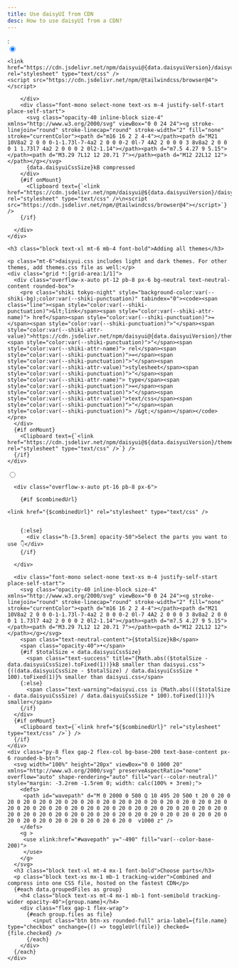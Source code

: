 ```yaml
---
title: Use daisyUI from CDN
desc: How to use daisyUI from a CDN?
---
```


<script>
  import { onMount } from "svelte"
  import Translate from "$components/Translate.svelte";
  import Clipboard from "$components/Clipboard.svelte"
  import { writable, derived } from 'svelte/store';
  export let data;

  // Create a map of the initial order of the URLs
  const initialOrderMap = new Map(data.files.map((file, index) => [file, index]));

  let selectedUrls = writable(data.files.filter(file => file.checked));

  function toggleUrl(url) {
    selectedUrls.update((current) => {
      if (current.includes(url)) {
        return current.filter((item) => item !== url);
      } else {
        const updated = [...current, url];
        // Sort the updated array based on the initial order
        updated.sort((a, b) => initialOrderMap.get(a) - initialOrderMap.get(b));
        return updated;
      }
    });
    url.checked = !url.checked;
  }

  let combinedUrl = derived(selectedUrls, ($selectedUrls) => {
    return $selectedUrls.length
      ? `https://cdn.jsdelivr.net/combine/${$selectedUrls.map((url) => `npm/daisyui@beta/${url.path}`).join(",")}`
      : "";
  });

  let totalSize = derived(selectedUrls, ($selectedUrls) => {
    return $selectedUrls.reduce((sum, url) => sum + url.size, 0).toFixed(1);
  });

</script>

<Translate text="You don't need to install anything." />
<Translate text="Just add one of these to the <code>head</code> tag of your HTML" />:
<div role="tablist" class="tabs tabs-lift w-full mt-6 not-prose">
  <input
    type="radio"
    name="cdn"
    role="tab"
    class="tab checked:text-neutral-content! [--tab-bg:var(--color-neutral)] [--tab-border-color:var(--color-neutral)]"
    aria-label="daisyui.css"
    checked="checked"
  />
  <div class="tab-content border-none">
    <div class="bg-neutral text-neutral-content rounded-se-box rounded-b-box">
      <div class="grid *:[grid-area:1/1]">
        <div class="overflow-x-auto pt-16 pb-8 px-6">
  
  <pre class="shiki tokyo-night" style="background-color:var(--shiki-bg);color:var(--shiki-punctuation)" tabindex="0"><code><span class="line"><span style="color:var(--shiki-punctuation)">&lt;link</span><span style="color:var(--shiki-attr-name)"> href</span><span style="color:var(--shiki-punctuation)">=</span><span style="color:var(--shiki-punctuation)">"</span><span style="color:var(--shiki-attr-value)">https://cdn.jsdelivr.net/npm/daisyui@{data.daisyuiVersion}/daisyui.css</span><span style="color:var(--shiki-punctuation)">"</span><span style="color:var(--shiki-attr-name)"> rel</span><span style="color:var(--shiki-punctuation)">=</span><span style="color:var(--shiki-punctuation)">"</span><span style="color:var(--shiki-attr-value)">stylesheet</span><span style="color:var(--shiki-punctuation)">"</span><span style="color:var(--shiki-attr-name)"> type</span><span style="color:var(--shiki-punctuation)">=</span><span style="color:var(--shiki-punctuation)">"</span><span style="color:var(--shiki-attr-value)">text/css</span><span style="color:var(--shiki-punctuation)">"</span><span style="color:var(--shiki-punctuation)"> /&gt;</span></span>
<span class="line"><span style="color:var(--shiki-punctuation)">&lt;script</span><span style="color:var(--shiki-attr-name)"> src</span><span style="color:var(--shiki-punctuation)">=</span><span style="color:var(--shiki-punctuation)">"</span><span style="color:var(--shiki-attr-value)">https://cdn.jsdelivr.net/npm/@tailwindcss/browser@4</span><span style="color:var(--shiki-punctuation)">"</span><span style="color:var(--shiki-punctuation)">&gt;&lt;/script&gt;</span></span></code></pre>
  
        </div>
        <div class="font-mono select-none text-xs m-4 justify-self-start place-self-start">
          <svg class="opacity-40 inline-block size-4" xmlns="http://www.w3.org/2000/svg" viewBox="0 0 24 24"><g stroke-linejoin="round" stroke-linecap="round" stroke-width="2" fill="none" stroke="currentColor"><path d="m16 16 2 2 4-4"></path><path d="M21 10V8a2 2 0 0 0-1-1.73l-7-4a2 2 0 0 0-2 0l-7 4A2 2 0 0 0 3 8v8a2 2 0 0 0 1 1.73l7 4a2 2 0 0 0 2 0l2-1.14"></path><path d="m7.5 4.27 9 5.15"></path><path d="M3.29 7L12 12 20.71 7"></path><path d="M12 22L12 12"></path></g></svg>
          {data.daisyuiCssSize}kB compressed
        </div>
        {#if onMount}
          <Clipboard text={`<link href="https://cdn.jsdelivr.net/npm/daisyui@${data.daisyuiVersion}/daisyui.css" rel="stylesheet" type="text/css" />\n<script src="https://cdn.jsdelivr.net/npm/@tailwindcss/browser@4"></script>`} />
        {/if}
  
      </div>
    </div>
    
    <h3 class="block text-xl mt-6 mb-4 font-bold">Adding all themes</h3>
    
    <p class="mt-6">daisyui.css includes light and dark themes. For other themes, add themes.css file as well:</p>
    <div class="grid *:[grid-area:1/1]">
      <div class="overflow-x-auto pt-12 pb-8 px-6 bg-neutral text-neutral-content rounded-box">
        <pre class="shiki tokyo-night" style="background-color:var(--shiki-bg);color:var(--shiki-punctuation)" tabindex="0"><code><span class="line"><span style="color:var(--shiki-punctuation)">&lt;link</span><span style="color:var(--shiki-attr-name)"> href</span><span style="color:var(--shiki-punctuation)">=</span><span style="color:var(--shiki-punctuation)">"</span><span style="color:var(--shiki-attr-value)">https://cdn.jsdelivr.net/npm/daisyui@{data.daisyuiVersion}/themes.css</span><span style="color:var(--shiki-punctuation)">"</span><span style="color:var(--shiki-attr-name)"> rel</span><span style="color:var(--shiki-punctuation)">=</span><span style="color:var(--shiki-punctuation)">"</span><span style="color:var(--shiki-attr-value)">stylesheet</span><span style="color:var(--shiki-punctuation)">"</span><span style="color:var(--shiki-attr-name)"> type</span><span style="color:var(--shiki-punctuation)">=</span><span style="color:var(--shiki-punctuation)">"</span><span style="color:var(--shiki-attr-value)">text/css</span><span style="color:var(--shiki-punctuation)">"</span><span style="color:var(--shiki-punctuation)"> /&gt;</span></span></code></pre>
      </div>
      {#if onMount}
        <Clipboard text={`<link href="https://cdn.jsdelivr.net/npm/daisyui@${data.daisyuiVersion}/themes.css" rel="stylesheet" type="text/css" />`} />
      {/if}
    </div>
  
    
  </div>
  <input
    type="radio"
    name="cdn"
    role="tab"
    class="tab checked:text-neutral-content! [--tab-bg:var(--color-neutral)] [--tab-border-color:var(--color-neutral)]"
    aria-label="customize parts"
  />
  <div class="tab-content border-none bg-neutral text-neutral-content">
    <div class="grid *:[grid-area:1/1]">
      
      <div class="overflow-x-auto pt-16 pb-8 px-6">
          
        {#if $combinedUrl}
        
<pre class="shiki tokyo-night" style="background-color:var(--shiki-bg);color:var(--shiki-punctuation)" tabindex="0"><code><span class="line"><span style="color:var(--shiki-punctuation)">&lt;link</span><span style="color:var(--shiki-attr-name)"> href</span><span style="color:var(--shiki-punctuation)">=</span><span style="color:var(--shiki-punctuation)">"</span><span style="color:var(--shiki-attr-value)">{$combinedUrl}</span><span style="color:var(--shiki-punctuation)">"</span><span style="color:var(--shiki-attr-name)"> rel</span><span style="color:var(--shiki-punctuation)">=</span><span style="color:var(--shiki-punctuation)">"</span><span style="color:var(--shiki-attr-value)">stylesheet</span><span style="color:var(--shiki-punctuation)">"</span><span style="color:var(--shiki-attr-name)"> type</span><span style="color:var(--shiki-punctuation)">=</span><span style="color:var(--shiki-punctuation)">"</span><span style="color:var(--shiki-attr-value)">text/css</span><span style="color:var(--shiki-punctuation)">"</span><span style="color:var(--shiki-punctuation)"> /&gt;</span></span>
<span class="line"></span>
<span class="line"></span></code></pre>


        {:else}
          <div class="h-[3.5rem] opacity-50">Select the parts you want to use 👇</div>
        {/if}

      </div>
        
      <div class="font-mono select-none text-xs m-4 justify-self-start place-self-start">
        <svg class="opacity-40 inline-block size-4" xmlns="http://www.w3.org/2000/svg" viewBox="0 0 24 24"><g stroke-linejoin="round" stroke-linecap="round" stroke-width="2" fill="none" stroke="currentColor"><path d="m16 16 2 2 4-4"></path><path d="M21 10V8a2 2 0 0 0-1-1.73l-7-4a2 2 0 0 0-2 0l-7 4A2 2 0 0 0 3 8v8a2 2 0 0 0 1 1.73l7 4a2 2 0 0 0 2 0l2-1.14"></path><path d="m7.5 4.27 9 5.15"></path><path d="M3.29 7L12 12 20.71 7"></path><path d="M12 22L12 12"></path></g></svg>
        <span class="text-neutral-content">{$totalSize}kB</span>
        <span class="opacity-40">•</span>
        {#if $totalSize < data.daisyuiCssSize}
          <span class="text-success" title="{Math.abs(($totalSize - data.daisyuiCssSize).toFixed(1))}kB smaller than daisyui.css">{((data.daisyuiCssSize - $totalSize) / data.daisyuiCssSize * 100).toFixed(1)}% smaller than daisyui.css</span>
        {:else}
          <span class="text-warning">daisyui.css is {Math.abs((($totalSize - data.daisyuiCssSize) / data.daisyuiCssSize * 100).toFixed(1))}% smaller</span>
        {/if}
      </div>
      {#if onMount}
        <Clipboard text={`<link href="${$combinedUrl}" rel="stylesheet" type="text/css" />`} />
      {/if}
    </div>
    <div class="py-8 flex gap-2 flex-col bg-base-200 text-base-content px-6 rounded-b-btn">
      <svg width="100%" height="20px" viewBox="0 0 1000 20" xmlns="http://www.w3.org/2000/svg" preserveAspectRatio="none" overflow="auto" shape-rendering="auto" fill="var(--color-neutral)" style="margin: -3.2rem -1.5rem 0; width: calc(100% + 3rem);">
        <defs>
         <path id="wavepath" d="M 0 2000 0 500 Q 10 495 20 500 t 20 0 20 0 20 0 20 0 20 0 20 0 20 0 20 0 20 0 20 0 20 0 20 0 20 0 20 0 20 0 20 0 20 0 20 0 20 0 20 0 20 0 20 0 20 0 20 0 20 0 20 0 20 0 20 0 20 0 20 0 20 0 20 0 20 0 20 0 20 0 20 0 20 0 20 0 20 0 20 0 20 0 20 0 20 0 20 0 20 0 20 0 20 0 20 0 20 0 20 0 20 0 20 0  v1000 z" />
        </defs>
        <g >
         <use xlink:href="#wavepath" y="-490" fill="var(--color-base-200)">
         </use>
        </g>
      </svg>
      <h3 class="block text-xl mt-4 mx-1 font-bold">Choose parts</h3>
      <p class="block text-xs mx-1 mb-1 tracking-wider">Combined and compress into one CSS file, hosted on the fastest CDN</p>
      {#each data.groupedFiles as group}
        <h4 class="block text-xs mt-4 mx-1 mb-1 font-semibold tracking-wider opacity-40">{group.name}</h4>
        <div class="flex gap-1 flex-wrap">
          {#each group.files as file}
            <input class="btn btn-xs rounded-full" aria-label={file.name} type="checkbox" onchange={() => toggleUrl(file)} checked={file.checked} />
          {/each}
        </div>
      {/each}
    </div>
  </div>
</div>
